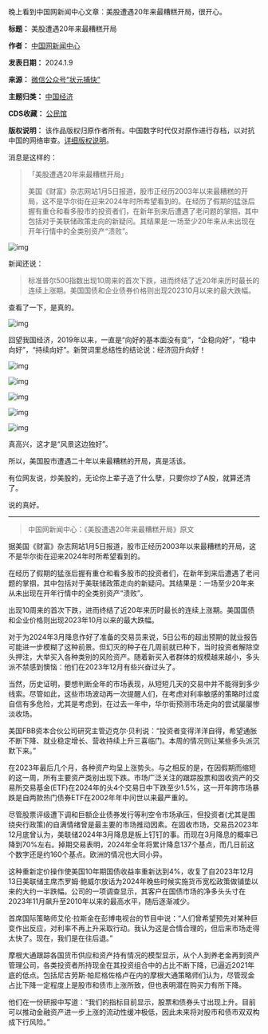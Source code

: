晚上看到中国网新闻中心文章：美股遭遇20年来最糟糕开局，很开心。




**标题：** 美股遭遇20年来最糟糕开局  

**作者：** [中国网新闻中心](https://chinadigitaltimes.net/space/中国网新闻中心)  

**发表日期：** 2024.1.9  

**来源：** [微信公众号“状元捕快”](https://web.archive.org/web/20240109165325/https://mp.weixin.qq.com/s/0dC34aqXel9NlXYcJf5tnA?poc_token=HC94nWWjawht4PnyAgzP6vaTDPXJ46iExwafysN6)  

**主题归类：** [中国经济](https://chinadigitaltimes.net/space/中国经济)  

**CDS收藏：** [公民馆](https://chinadigitaltimes.net/space/%E5%85%AC%E6%B0%91%E9%A6%86)  

**版权说明：** 该作品版权归原作者所有。中国数字时代仅对原作进行存档，以对抗中国的网络审查。[详细版权说明](https://chinadigitaltimes.net/chinese/copyright)。


消息是这样的：



> 
> 「美股遭遇20年来最糟糕开局」  
> 
> 美国《财富》杂志网站1月5日报道，股市正经历2003年以来最糟糕的开局，这不是华尔街在迎来2024年时所希望看到的。在经历了假期的猛涨后握有重仓和看多股市的投资者们，在新年到来后遭遇了老问题的掌掴，其中包括对于美联储政策走向的新疑问。其结果是:一场至少20年来从未出现在开年行情中的全类别资产“溃败”。
> 
> 
> 


![img](https://chinadigitaltimes.net/chinese/files/2024/01/post-703979-659d7affbe71c.)


新闻还说：



> 
> 标准普尔500指数出现10周来的首次下跌，进而终结了近20年来历时最长的连续上涨期。美国国债和企业债券价格则出现202310月以来的最大跌幅。
> 
> 
> 


查看了一下，是真的。


![img](https://chinadigitaltimes.net/chinese/files/2024/01/post-703979-659d7affda126.)


回望我国经济，2019年以来，一直是“向好的基本面没有变”，“企稳向好”，“稳中向好”，“持续向好”。新贺词里总结性的结论说：经济回升向好！


![img](https://chinadigitaltimes.net/chinese/files/2024/01/post-703979-659d7affefb37.)


![img](https://chinadigitaltimes.net/chinese/files/2024/01/post-703979-659d7b001233c.)


![img](https://chinadigitaltimes.net/chinese/files/2024/01/post-703979-659d7b00297de.)


![img](https://chinadigitaltimes.net/chinese/files/2024/01/post-703979-659d7b003f250.)


![img](https://chinadigitaltimes.net/chinese/files/2024/01/post-703979-659d7b00559d0.)


真高兴，这才是“风景这边独好”。


所以，美国股市遭遇二十年以来最糟糕的开局，真是活该。


有位网友说，炒美股的，无论你上辈子造了什么孽，只要你炒了A股，就算还清了。


说的真好。




---



> 
> 中国网新闻中心：《美股遭遇20年来最糟糕开局》原文
> 
> 
> 


据美国《财富》杂志网站1月5日报道，股市正经历2003年以来最糟糕的开局，这不是华尔街在迎来2024年时所希望看到的。


在经历了假期的猛涨后握有重仓和看多股市的投资者们，在新年到来后遭遇了老问题的掌掴，其中包括对于美联储政策走向的新疑问。其结果是：一场至少20年来从未出现在开年行情中的全类别资产“溃败”。


出现10周来的首次下跌，进而终结了近20年来历时最长的连续上涨期。美国国债和企业价格则出现2023年10月以来的最大跌幅。


对于为2024年3月降息作好了准备的交易员来说，5日公布的超出预期的就业报告可能进一步模糊了这种前景。但幻灭的种子在几周前就已种下，当时投资者解除空头押注，大举买入各种类别的风险资产。随着新买入者群体的规模越来越小，多头派不禁感到懊恼：他们在2023年12月有些兴奋过头了。


当然，历史证明，要想判断全年的市场表现，从短短几天的交易中并不能得到多少线索。尽管如此，这些市场波动再一次提醒人们，在考虑对利率敏感的策略时过度自信有多危险，尤其是考虑到，在过去一年中，华尔街预测市场走向的尝试屡屡惨淡收场。


美国FBB资本合伙公司研究主管迈克尔·贝利说：“投资者变得洋洋自得，希望通胀不断下降、就业稳定增长、营收持续上升三喜临门。本周的情况则让某些多头派沉默下来。”


在2023年最后几个月，各种资产均呈上涨势头。与之相反的是，在因假期而缩短的这一周，所有主要资产类别出现下跌。市场广泛关注的跟踪股票和固收资产的交易所交易基金(ETF)在2024年的头4个交易日中下跌至少1.5%，这一开年跨市场暴跌是自两款热门债券ETF在2002年年中问世以来最严重的。


尽管股票评级遭下调和巨额企业债券发行等利空令市场承压，但投资者(尤其是围绕央行政策)的自满情绪曾是最主要的市场推动因素。在固收市场，交易员2023年12月底曾认为，美联储2024年3月降息是板上钉钉的事。而现在3月降息的概率已降到70%左右。掉期交易表明，2024年全年将累计降息137个基点，而几日前这个数字还是约160个基点。欧洲的情况也大同小异。


这种重新定价操作使美国10年期国债收益率重新达到4%，收复了自2023年12月13日美联储主席杰罗姆·鲍威尔放话为2024年晚些时候实施货币宽松政策做铺垫以来的大约一半跌幅。公司的一项调查显示，其客户在国债市场的净多头头寸在2023年11月飙升至2010年以来的最高水平，随后逐渐减少。


首席国际策略师艾伦·拉斯金在彭博电视台的节目中说：“人们曾希望预先对某种巨变作出反应，对利率不再上升采取行动。我认为这是合情合理的，但后来市场走得太快了。现在，我们是在往后退。”


摩根大通跟踪各国货币供应和资产持有情况的模型显示，从个人到养老金再到资产管理公司，各类投资者所持现金在其投资组合中的占比不断下降，已逼近2021年底的低点。包括尼古劳斯·帕尼格佐格卢在内的摩根大通策略师们认为，尽管现金占比下降一定程度上是股市和债市上涨所致，但也表明潜在购买力有所下降。


他们在一份研报中写道：“我们的指标目前显示，股票和债券头寸出现上升。目前可以推动金融资产进一步上涨的流动性缓冲极低，因此未来将对股市和债市双双构成下行风险。”

